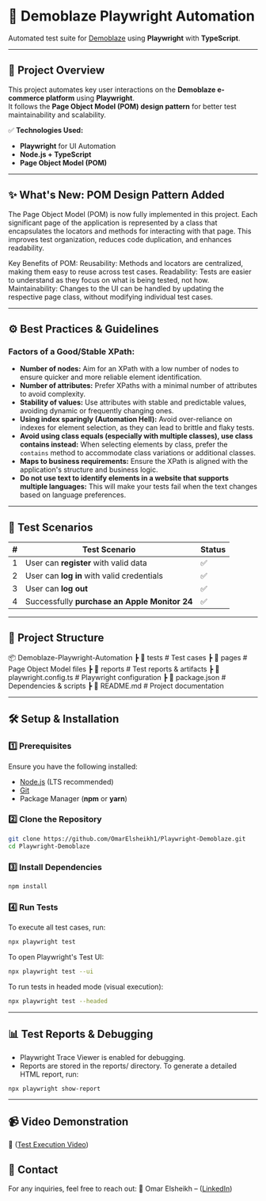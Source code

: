 # 🚀 Demoblaze Playwright Automation  

Automated test suite for [Demoblaze](https://www.demoblaze.com/) using **Playwright** with **TypeScript**.  

---

## 📌 Project Overview  

This project automates key user interactions on the **Demoblaze e-commerce platform** using **Playwright**.  
It follows the **Page Object Model (POM) design pattern** for better test maintainability and scalability.  

✅ **Technologies Used:**  
- **Playwright** for UI Automation  
- **Node.js + TypeScript**  
- **Page Object Model (POM)**

---
## ✨ What's New: POM Design Pattern Added

The Page Object Model (POM) is now fully implemented in this project. Each significant page of the application is represented by a class that encapsulates the locators and methods for interacting with that page. This improves test organization, reduces code duplication, and enhances readability.

Key Benefits of POM:
Reusability: Methods and locators are centralized, making them easy to reuse across test cases.
Readability: Tests are easier to understand as they focus on what is being tested, not how.
Maintainability: Changes to the UI can be handled by updating the respective page class, without modifying individual test cases.

---
## ⚙️ Best Practices & Guidelines  

### Factors of a Good/Stable XPath:
- **Number of nodes:** Aim for an XPath with a low number of nodes to ensure quicker and more reliable element identification.
- **Number of attributes:** Prefer XPaths with a minimal number of attributes to avoid complexity.
- **Stability of values:** Use attributes with stable and predictable values, avoiding dynamic or frequently changing ones.
- **Using index sparingly (Automation Hell):** Avoid over-reliance on indexes for element selection, as they can lead to brittle and flaky tests.
- **Avoid using class equals (especially with multiple classes), use class contains instead:** When selecting elements by class, prefer the `contains` method to accommodate class variations or additional classes.
- **Maps to business requirements:** Ensure the XPath is aligned with the application's structure and business logic.
- **Do not use text to identify elements in a website that supports multiple languages:** This will make your tests fail when the text changes based on language preferences.

---

## 📝 Test Scenarios  

| #  | Test Scenario                                      | Status |
|----|--------------------------------------------------|--------|
| 1  | User can **register** with valid data           | ✅      |
| 2  | User can **log in** with valid credentials      | ✅      |
| 3  | User can **log out**                             | ✅      |
| 4  | Successfully **purchase an Apple Monitor 24**   | ✅      |

---

## 📂 Project Structure  

📦 Demoblaze-Playwright-Automation ┣ 📂 tests # Test cases ┣ 📂 pages # Page Object Model files ┣ 📂 reports # Test reports & artifacts ┣ 📄 playwright.config.ts # Playwright configuration ┣ 📄 package.json # Dependencies & scripts ┣ 📄 README.md # Project documentation



---

## 🛠 Setup & Installation  

### 1️⃣ Prerequisites  
Ensure you have the following installed:  
- [Node.js](https://nodejs.org/) (LTS recommended)  
- [Git](https://git-scm.com/)  
- Package Manager (**npm** or **yarn**)  

### 2️⃣ Clone the Repository  
```sh
git clone https://github.com/OmarElsheikh1/Playwright-Demoblaze.git
cd Playwright-Demoblaze
```

### 3️⃣ Install Dependencies  
```sh
npm install
```

### 4️⃣ Run Tests
To execute all test cases, run:

```sh
npx playwright test
```

To open Playwright's Test UI:

```sh
npx playwright test --ui
```

To run tests in headed mode (visual execution):

```sh
npx playwright test --headed
```

---

## 📊 Test Reports & Debugging
- Playwright Trace Viewer is enabled for debugging.
- Reports are stored in the reports/ directory.
To generate a detailed HTML report, run:

```sh
npx playwright show-report
```

---

## 📹 Video Demonstration
🔗 ([Test Execution Video](https://drive.google.com/file/d/1B7ZJ2XAng1B3nTCDNNZ18inL_0DN2eUy/view?usp=drive_link))


## 📧 Contact
For any inquiries, feel free to reach out:
📩 Omar Elsheikh – ([LinkedIn](https://www.linkedin.com/in/omar-elsheikh1999/))
